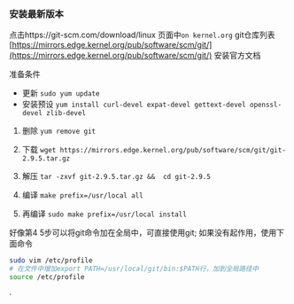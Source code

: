 ### 安装最新版本

点击https://git-scm.com/download/linux 页面中`on kernel.org`
git仓库列表[https://mirrors.edge.kernel.org/pub/software/scm/git/](https://mirrors.edge.kernel.org/pub/software/scm/git/)
安装官方文档

准备条件
- 更新 `sudo yum update`
- 安装预设 `yum install curl-devel expat-devel gettext-devel openssl-devel zlib-devel`

1. 删除 `yum remove git`

2. 下载 `wget https://mirrors.edge.kernel.org/pub/software/scm/git/git-2.9.5.tar.gz`

3. 解压 `tar -zxvf git-2.9.5.tar.gz &&  cd git-2.9.5`

4. 编译 `make prefix=/usr/local all`

5. 再编译 `sudo make prefix=/usr/local install`

好像第4 5步可以将git命令加在全局中，可直接使用git;
如果没有起作用，使用下面命令
```sh
sudo vim /etc/profile
# 在文件中增加export PATH=/usr/local/git/bin:$PATH行，加到全局路径中
source /etc/profile
```
·

